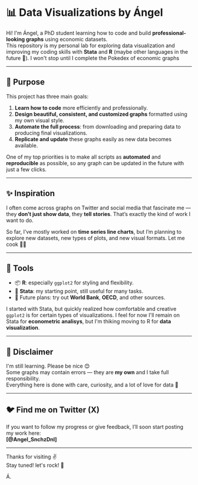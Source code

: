 # 📊 Data Visualizations by Ángel

Hi! I'm Ángel, a PhD student learning how to code and build **professional-looking graphs** using economic datasets.  
This repository is my personal lab for exploring data visualization and improving my coding skills with **Stata** and **R** (maybe other languages in the future 👀).
I won't stop until I complete the Pokedex of economic graphs

---

## 🎯 Purpose

This project has three main goals:

1. **Learn how to code** more efficiently and professionally.
2. **Design beautiful, consistent, and customized graphs** formatted using my own visual style.
3. **Automate the full process**: from downloading and preparing data to producing final visualizations.
4. **Replicate and update** these graphs easily as new data becomes available.

One of my top priorities is to make all scripts as **automated** and **reproducible** as possible, so any graph can be updated in the future with just a few clicks.  

---

## ✨ Inspiration

I often come across graphs on Twitter and social media that fascinate me —  
they **don’t just show data**, they **tell stories**. That’s exactly the kind of work I want to do.

So far, I’ve mostly worked on **time series line charts**, but I’m planning to explore new datasets, new types of plots, and new visual formats. Let me cook 👨‍🍳

---

## 🧰 Tools

- 📦 **R**: especially `ggplot2` for styling and flexibility.
- 🧮 **Stata**: my starting point, still useful for many tasks.
- 💾 Future plans: try out **World Bank**, **OECD**, and other sources.

I started with Stata, but quickly realized how comfortable and creative `ggplot2` is for certain types of visualizations.
I feel for now I'll remain on Stata for **econometric analisys**, but I'm thiking moving to R for **data visualization**.

---

## 📌 Disclaimer

I'm still learning. Please be nice 😊  
Some graphs may contain errors — they are **my own** and I take full responsibility.  
Everything here is done with care, curiosity, and a lot of love for data 💙

---

## 🐦 Find me on Twitter (X)

If you want to follow my progress or give feedback, I’ll soon start posting my work here:  
**[@Angel_SnchzDnl]**

---

Thanks for visiting ✌️  
Stay tuned! let's rock! 🎸

Á.
